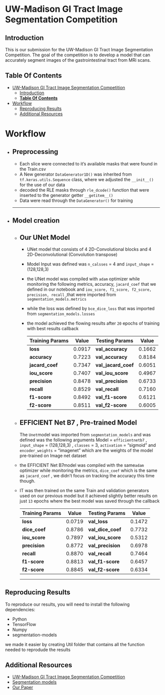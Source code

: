 # UW-Madison GI Tract Image Segmentation Competition

## Introduction

This is our submission for the UW-Madison GI Tract Image Segmentation Competition. The goal of the competition is to develop a model that can accurately segment images of the gastrointestinal tract from MRi scans.

## **Table Of Contents**
- [UW-Madison GI Tract Image Segmentation Competition](#uw-madison-gi-tract-image-segmentation-competition)
  - [Introduction](#introduction)
  - [**Table Of Contents**](#table-of-contents)
- [Workflow](#workflow)
  - [Reproducing Results](#reproducing-results)
  - [Additional Resources](#additional-resources)


# Workflow

- ## Preprocessing
    - Each slice were connected to it’s available masks that were found in the Train.csv
    - A New generator `DataGenerator1D()` was  inherited from `tf.keras.utils.Sequence` class, where we adjusted the `__init__()` for the use of our data
    - decoded the RLE masks through `rle_dcode()` function that were inserted to the generator getter `__getitem__()`
    - Data were read through the `DataGenerator()` for training
  ---
- ## Model creation
    - ## **Our UNet Model**
        - UNet model that consists of 4 2D-Convolutional blocks and 4 2D-Deconvolutional (Convolution transpose)
        - Model Input was defined was `n_calsses` = 4 and `input_shape` = (128,128,3)
        - the UNet model was compiled with `adam` optimizer while monitoring the following metrics, accuracy,  `jacard_coef` that we defined in our notebook and `iou_score, f1_score, f2_score, precision, recall` ,that were imported from  `segmentation_models.metrics`
        - while the loss was defined by `bce_dice_loss` that was imported from `segmentation_models.losses`
        - the model achieved the flowing results after `20` epochs of training with best results callback
            
            
            | **Training Params** | **Value** | **Testing Params** | **Value** |
            | --- | --- | --- | --- |
            | **loss** | 0.0917  | **val_accuracy** | 0.1662 |
            | **accuracy** | 0.7223 | **val_accuracy** | 0.8184 |
            | **jacard_coef** | 0.7347 | **val_jacard_coef** | 0.6051 |
            | **iou_score** | 0.7407 | **val_iou_score** | 0.4967 |
            | **precision** | 0.8478 | **val_precision** | 0.6733 |
            | **recall** | 0.8529  | **val_recall** | 0.7160 |
            | **f1-score** | 0.8492 | **val_f1-score** | 0.6121 |
            | **f2-score** | 0.8511 | **val_f2-score** | 0.6005 |
    - ## **EFFICIENT Net B7 , Pre-trained Model**
        
        The `Unet`model was imported from `segmentation_models` and was defined was the following arguments Model = `efficientnetb7` , `input_shape` = (128,128,3) , `classes` = 3, `activation` = “sigmoid” and `encoder_weights` = “imagenet” which are the weights of the model pre-trained on Image net dataset
        
    - the EFFICIENT Net B7model was compiled with the same`adam` optimizer while monitoring the metrics, `dice_coef` which is the same as `jacard_coef` , we didn’t focus on tracking the accuracy this time though.
    - IT was then trained on the same Train and validation generators used on our previous model but it achieved slightly better results on just `13` epochs where the best model was saved through the callback
        
        
        | **Training Params** | **Value** | **Testing Params** | **Value** |
        | --- | --- | --- | --- |
        | **loss** | 0.0719 | **val_loss** | 0.1472 |
        | **dice_coef** | 0.8786 | **val_dice_coef** | 0.7732 |
        | **iou_score** | 0.7897 | **val_iou_score** | 0.5312 |
        | **precision** | 0.8772 | **val_precision** | 0.6978 |
        | **recall** | 0.8870 | **val_recall** | 0.7464 |
        | **f1-score** | 0.8813  | **val_f1-score** | 0.6457 |
        | **f2-score** | 0.8845 | **val_f2-score** | 0.6334 |
        ---

## Reproducing Results

To reproduce our results, you will need to install the following dependencies:
- Python
- TensorFlow 
- Numpy
- segmentation-models

we made it easier by creating Util folder that contains all the function needed to reprodude the results


## Additional Resources

- [UW-Madison GI Tract Image Segmentation Competition](https://github.com/uw-madison-github/gi-tract-image-segmentation-competition)
- [Segmentation models](github.com/qubvel/segmentation_models)
- [Our Paper]()




